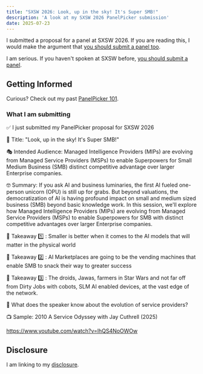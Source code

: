 ```yaml
---
title: "SXSW 2026: Look, up in the sky! It's Super SMB!"
description: 'A look at my SXSW 2026 PanelPicker submission'
date: 2025-07-23
---
```

I submitted a proposal for a panel at SXSW 2026. If you are reading this, I would make the argument that [you should submit a panel too](https://panelpicker.sxsw.com).

I am serious. If you haven't spoken at SXSW before, [you should submit a panel](https://panelpicker.sxsw.com).

## Getting Informed

Curious? Check out my past [PanelPicker 101](/archive/sxsw-2025-senior-moments/).

### What I am submitting

✅ I just submitted my PanelPicker proposal for SXSW 2026

🦸 Title: "Look, up in the sky! It's Super SMB!"

🎭 Intended Audience: Managed Intelligence Providers (MIPs) are evolving from Managed Service Providers (MSPs) to enable Superpowers for Small Medium Business (SMB) distinct competitive advantage over larger Enterprise companies.

🤓 Summary: If you ask AI and business luminaries, the first AI fueled one-person unicorn (OPU) is still up for grabs. But beyond valuations, the democratization of AI is having profound impact on small and medium sized business (SMB) beyond basic knowledge work. In this session, we'll explore how Managed Intelligence Providers (MIPs) are evolving from Managed Service Providers (MSPs) to enable Superpowers for SMB with distinct competitive advantages over larger Enterprise companies.

🤔 Takeaway 1️⃣ : Smaller is better when it comes to the AI models that will matter in the physical world

🤔 Takeaway 2️⃣ : AI Marketplaces are going to be the vending machines that enable SMB to snack their way to greater success

🤔 Takeaway 3️⃣ : The droids, Jawas, farmers in Star Wars and not far off from Dirty Jobs with cobots, SLM AI enabled devices, at the vast edge of the network.

🧐 What does the speaker know about the evolution of service providers?

📺 Sample: 2010 A Service Odyssey with Jay Cuthrell (2025)

https://www.youtube.com/watch?v=lhQS4NoOWOw

## Disclosure

I am linking to my [disclosure](https://jaycuthrell.com/disclosure/).
